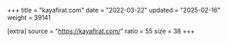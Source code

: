 +++
title = "kayafirat.com"
date = "2022-03-22"
updated = "2025-02-16"
weight = 39141

[extra]
source = "https://kayafirat.com/"
ratio = 55
size = 38
+++
